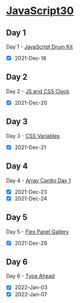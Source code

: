 ﻿# [JavaScript30](https://veggie-garden.github.io/JavaScript30/)

## Day 1
Day 1 - [JavaScript Drum Kit](https://veggie-garden.github.io/JavaScript30/01%20-%20JavaScript%20Drum%20Kit/index.html)
- [x] 2021-Dec-18

## Day 2
Day 2 - [JS and CSS Clock](https://veggie-garden.github.io/JavaScript30/02%20-%20JS%20and%20CSS%20Clock/index.html)
- [x] 2021-Dec-20

## Day 3
Day 3 - [CSS Variables](https://veggie-garden.github.io/JavaScript30/03%20-%20CSS%20Variables/index.html)
- [x] 2021-Dec-21

## Day 4
Day 4 - [Array Cardio Day 1](https://veggie-garden.github.io/JavaScript30/04%20-%20Array%20Cardio%20Day%201/index.html)
- [x] 2021-Dec-23 
- [x] 2021-Dec-24

## Day 5
Day 5 - [Flex Panel Gallery](https://veggie-garden.github.io/JavaScript30/05%20-%20Flex%20Panel%20Gallery/index.html)
- [x] 2021-Dec-29

## Day 6
Day 6 - [Type Ahead](https://veggie-garden.github.io/JavaScript30/06%20-%20Type%20Ahead/index.html)
- [x] 2022-Jan-03
- [x] 2022-Jan-07